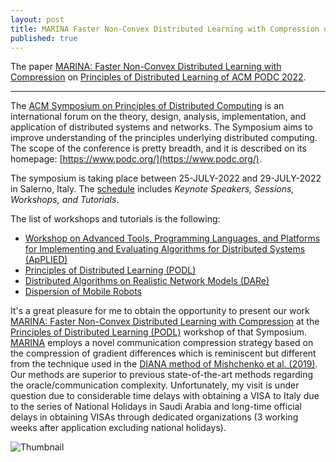 ```yaml
---
layout: post
title: MARINA Faster Non-Convex Distributed Learning with Compression on ACM PODC 2022.
published: true
---
```


The paper [MARINA: Faster Non-Convex Distributed Learning with Compression](https://arxiv.org/abs/2102.07845) on [Principles of Distributed Learning of ACM PODC 2022](https://dcl.epfl.ch/site/podc2022).

---

The [ACM Symposium on Principles of Distributed Computing](https://www.podc.org/about/) is an international forum on the theory, design, analysis, implementation, and application of distributed systems and networks. The Symposium aims to improve understanding of the principles underlying distributed computing. The scope of the conference is pretty breadth, and it is described on its homepage: [https://www.podc.org/](https://www.podc.org/).

The symposium is taking place between 25-JULY-2022 and 29-JULY-2022 in Salerno, Italy. The [schedule](https://www.podc.org/podc2022/schedule/) includes  *Keynote Speakers, Sessions, Workshops, and Tutorials*.

The list of workshops and tutorials is the following:
* [Workshop on Advanced Tools, Programming Languages, and Platforms for Implementing and Evaluating Algorithms for Distributed Systems (ApPLIED)](https://www.cse.chalmers.se/~elad/ApPLIED2022/)
* [Principles of Distributed Learning (PODL)](https://dcl.epfl.ch/site/podc2022)
* [Distributed Algorithms on Realistic Network Models (DARe)](https://podc-dare.github.io/)
* [Dispersion of Mobile Robots](https://sites.google.com/view/dispersion-mobilerobots-podc22/)

It's a great pleasure for me to obtain the opportunity to present our work [MARINA: Faster Non-Convex Distributed Learning with Compression](https://arxiv.org/abs/2102.07845) at the [Principles of Distributed Learning (PODL)](https://dcl.epfl.ch/site/podc2022) workshop of that Symposium. [MARINA](https://arxiv.org/abs/2102.07845) employs a novel communication compression strategy based on the compression of gradient differences which is reminiscent but different from the technique used in the [DIANA method of Mishchenko et al. (2019)](https://arxiv.org/abs/1901.09269). Our methods are superior to previous state-of-the-art methods regarding the oracle/communication complexity. 
Unfortunately, my visit is under question due to considerable time delays with obtaining a VISA to Italy due to the series of National Holidays in Saudi Arabia and long-time official delays in obtaining VISAs through dedicated organizations (3 working weeks after application excluding national holidays).

![Thumbnail](https://burlachenkok.github.io/materials/cropped-salerno-podc.png)
